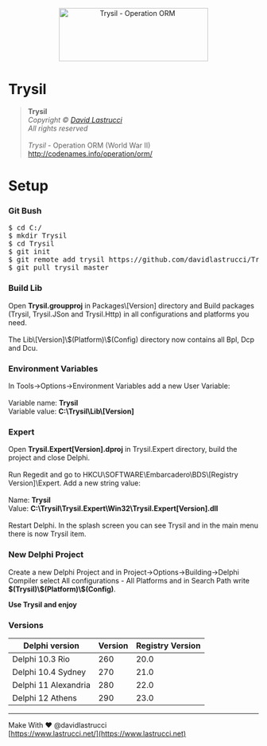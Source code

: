 <p align="center">
  <img width="300" height="107" src="https://github.com/davidlastrucci/Trysil/blob/master/Docs/Trysil.png" title="Trysil - Operation ORM">
</p>

# Trysil
> **Trysil**<br>
> *Copyright © [David Lastrucci](https://www.lastrucci.net/)*<br>
> *All rights reserved*<br>
> <br>
> *Trysil* - Operation ORM (World War II)<br>
> http://codenames.info/operation/orm/

# Setup
### Git Bush
<pre>
$ cd C:/
$ mkdir Trysil
$ cd Trysil
$ git init
$ git remote add trysil https://github.com/davidlastrucci/Trysil.git
$ git pull trysil master
</pre>

### Build Lib
Open **Trysil.groupproj** in Packages\\[Version] directory and Build packages (Trysil, Trysil.JSon and Trysil.Http) in all configurations and platforms you need.<br><br>
The Lib\\[Version]\\\$(Platform)\\\$(Config) directory now contains all Bpl, Dcp and Dcu. 

### Environment Variables
In Tools->Options->Environment Variables add a new User Variable:<br><br>
Variable name: **Trysil**<br>
Variable value: **C:\Trysil\Lib\\[Version]**

### Expert
Open **Trysil.Expert[Version].dproj** in Trysil.Expert directory, build the project and close Delphi.<br><br>
Run Regedit and go to HKCU\SOFTWARE\Embarcadero\BDS\\[Registry Version]\Expert. Add a new string value:<br><br>
Name: **Trysil**<br>
Value: **C:\Trysil\Trysil.Expert\Win32\Trysil.Expert[Version].dll**<br><br>
Restart Delphi. In the splash screen you can see Trysil and in the main menu there is now Trysil item.

### New Delphi Project
Create a new Delphi Project and in Project->Options->Building->Delphi Compiler select All configurations - All Platforms and in Search Path write **\$(Trysil)\\\$(Platform)\\\$(Config)**.

**Use Trysil and enjoy**

### Versions
|Delphi version|Version|Registry Version|
|-|-|-|
|Delphi 10.3 Rio|260|20.0|
|Delphi 10.4 Sydney|270|21.0|
|Delphi 11 Alexandria|280|22.0|
|Delphi 12 Athens|290|23.0|
---

Make With ❤ @davidlastrucci<br>
[https://www.lastrucci.net/](https://www.lastrucci.net)
